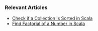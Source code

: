### Relevant Articles
- [Check if a Collection Is Sorted in Scala](https://www.baeldung.com/scala/check-collection-sorted)
- [Find Factorial of a Number in Scala](https://www.baeldung.com/scala/find-factorial)
